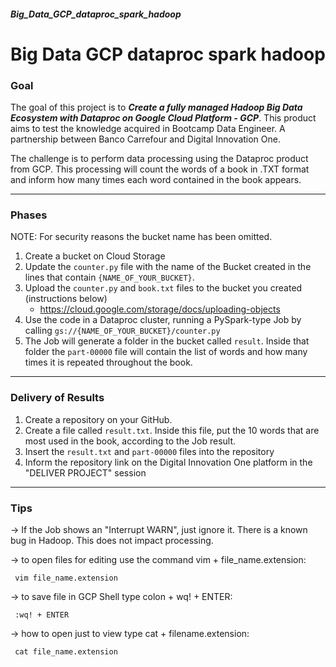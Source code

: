 ##### Big_Data_GCP_dataproc_spark_hadoop
# Big Data GCP dataproc spark hadoop


<!-- <p align="center"><img src="./DIO.png" width="500"></p> -->

### Goal

The goal of this project is to __*Create a fully managed Hadoop Big Data Ecosystem with Dataproc on Google Cloud Platform - GCP*__. This product aims to test the knowledge acquired in Bootcamp Data Engineer. A partnership between Banco Carrefour and Digital Innovation One.

The challenge is to perform data processing using the Dataproc product from GCP. This processing will count the words of a book in .TXT format and inform how many times each word contained in the book appears.

---

### Phases

NOTE: For security reasons the bucket name has been omitted.

1. Create a bucket on Cloud Storage
1. Update the ```counter.py``` file with the name of the Bucket created in the lines that contain ```{NAME_OF_YOUR_BUCKET}```.
1. Upload the ```counter.py``` and ```book.txt``` files to the bucket you created (instructions below)
     - https://cloud.google.com/storage/docs/uploading-objects
1. Use the code in a Dataproc cluster, running a PySpark-type Job by calling ```gs://{NAME_OF_YOUR_BUCKET}/counter.py```
1. The Job will generate a folder in the bucket called ```result```. Inside that folder the ```part-00000``` file will contain the list of words and how many times it is repeated throughout the book.

---

### Delivery of Results

1. Create a repository on your GitHub.
2. Create a file called ```result.txt```. Inside this file, put the 10 words that are most used in the book, according to the Job result.
3. Insert the ```result.txt``` and ```part-00000``` files into the repository
4. Inform the repository link on the Digital Innovation One platform in the "DELIVER PROJECT" session

---

### Tips

-> If the Job shows an "Interrupt WARN", just ignore it. There is a known bug in Hadoop. This does not impact processing.

-> to open files for editing use the command vim + file_name.extension:

     vim file_name.extension

-> to save file in GCP Shell type colon + wq! + ENTER:

     :wq! + ENTER     

-> how to open just to view type cat + filename.extension:
  
     cat file_name.extension
